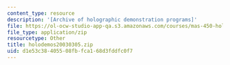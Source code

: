 ```yaml
---
content_type: resource
description: '[Archive of holographic demonstration programs]'
file: https://ol-ocw-studio-app-qa.s3.amazonaws.com/courses/mas-450-holographic-imaging-spring-2003/d1e53c38405508fbfca168d3fddfc0f7_holodemos20030305.zip
file_type: application/zip
resourcetype: Other
title: holodemos20030305.zip
uid: d1e53c38-4055-08fb-fca1-68d3fddfc0f7
---
```

